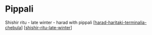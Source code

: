 # Pippali

Shishir ritu - late winter - harad with pippali [[harad-haritaki-terminalia-chebula]] [[shishir-ritu-late-winter]]

[//begin]: # "Autogenerated link references for markdown compatibility"
[harad-haritaki-terminalia-chebula]: harad-haritaki-terminalia-chebula "Harad Haritaki Terminalia Chebula"
[shishir-ritu-late-winter]: shishir-ritu-late-winter "Shishir Ritu Late Winter"
[//end]: # "Autogenerated link references"